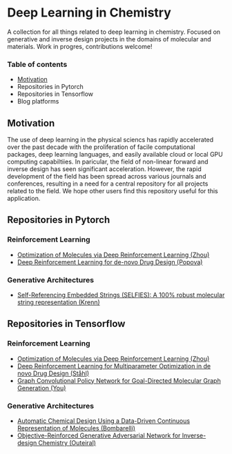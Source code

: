 # Deep Learning in Chemistry
A collection for all things related to deep learning in chemistry. Focused on generative and inverse design projects in the domains of molecular and materials. Work in progres, contributions welcome!


### Table of contents

* [Motivation](#motivation)
* Repositories in Pytorch
* Repositories in Tensorflow
* Blog platforms


## Motivation

The use of deep learning in the physical sciencs has rapidly accelerated over the past decade with the proliferation of facile computational packages, deep learning languages, and easily available cloud or local GPU computing capabiltiies. In paricular, the field of non-linear forward and inverse design has seen significant acceleration. However, the rapid development of the field has been spread across various journals and conferences, resulting in a need for a central repository for all projects related to the field. We hope other users find this repository useful for this application.

## Repositories in Pytorch
### Reinforcement Learning
* [ Optimization of Molecules via Deep Reinforcement Learning (Zhou)](https://github.com/EXJUSTICE/MolDQN-pytorch)
* [Deep Reinforcement Learning for de-novo Drug Design (Popova)](https://github.com/isayev/ReLeaSE)

### Generative Architectures
* [Self-Referencing Embedded Strings (SELFIES): A 100% robust molecular string representation (Krenn)](https://github.com/aspuru-guzik-group/selfies)

## Repositories in Tensorflow
### Reinforcement Learning
* [Optimization of Molecules via Deep Reinforcement Learning (Zhou)](https://github.com/google-research/google-research/tree/master/mol_dqn)
* [Deep Reinforcement Learning for Multiparameter Optimization in de novo Drug Design (Ståhl)](https://github.com/stan-his/DeepFMPO)
* [Graph Convolutional Policy Network for Goal-Directed Molecular Graph Generation (You)](https://github.com/bowenliu16/rl_graph_generation)

### Generative Architectures
* [Automatic Chemical Design Using a Data-Driven Continuous Representation of Molecules (Bombarelli)](https://github.com/aspuru-guzik-group/chemical_vae)
* [Objective-Reinforced Generative Adversarial Network for Inverse-design Chemistry (Outeiral)](https://github.com/aspuru-guzik-group/ORGANIC)
